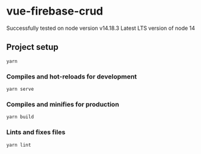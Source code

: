 # vue-firebase-crud

Successfully tested on node version v14.18.3
Latest LTS version of node 14

## Project setup
```
yarn
```

### Compiles and hot-reloads for development
```
yarn serve
```

### Compiles and minifies for production
```
yarn build
```

### Lints and fixes files
```
yarn lint
```
